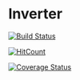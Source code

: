 # Inverter

[![Build Status](https://travis-ci.org/alirobi/Inverter.svg?branch=master)](https://travis-ci.org/alirobi/Inverter)

[![HitCount](http://hits.dwyl.io/alirobi/Inverter.svg)](http://hits.dwyl.io/alirobi/Inverter)

[![Coverage Status](https://coveralls.io/repos/github/alirobi/Inverter/badge.svg?branch=master)](https://coveralls.io/github/alirobi/Inverter?branch=master)

